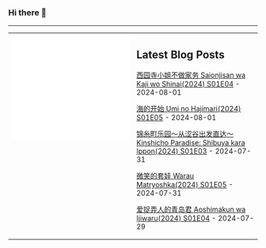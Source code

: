 ### Hi there 👋

<!--
**etng/etng** is a ✨ _special_ ✨ repository because its `README.md` (this file) appears on your GitHub profile.

Here are some ideas to get you started:

- 🔭 I’m currently working on ...
- 🌱 I’m currently learning ...
- 👯 I’m looking to collaborate on ...
- 🤔 I’m looking for help with ...
- 💬 Ask me about ...
- 📫 How to reach me: ...
- 😄 Pronouns: ...
- ⚡ Fun fact: ...
-->


---

<table>
<tr>
<td valign="top" width="50%">
<img src="metrics.svg" alt="Metric" />
</td>
<td valign="top" width="50%">

## Latest Blog Posts
<!-- blog start -->
[西园寺小姐不做家务 Saionjisan wa Kaji wo Shinai(2024) S01E04](http://www.fanxinzhui.com/rr/2578#S01E04) - 2024-08-01

[海的开始 Umi no Hajimari(2024) S01E05](http://www.fanxinzhui.com/rr/2572#S01E05) - 2024-08-01

[锦糸町乐园～从涩谷出发直达～ Kinshicho Paradise: Shibuya kara Ippon(2024) S01E03](http://www.fanxinzhui.com/rr/2579#S01E03) - 2024-07-31

[微笑的套娃 Warau Matryoshka(2024) S01E05](http://www.fanxinzhui.com/rr/2571#S01E05) - 2024-07-31

[爱捉弄人的青岛君 Aoshimakun wa Ijiwaru(2024) S01E04](http://www.fanxinzhui.com/rr/2575#S01E04) - 2024-07-29
<!-- blog end -->

</td></tr></table>

